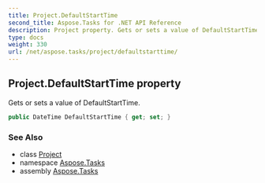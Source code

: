```yaml
---
title: Project.DefaultStartTime
second_title: Aspose.Tasks for .NET API Reference
description: Project property. Gets or sets a value of DefaultStartTime
type: docs
weight: 330
url: /net/aspose.tasks/project/defaultstarttime/
---
```

## Project.DefaultStartTime property

Gets or sets a value of DefaultStartTime.

```csharp
public DateTime DefaultStartTime { get; set; }
```

### See Also

* class [Project](../)
* namespace [Aspose.Tasks](../../project/)
* assembly [Aspose.Tasks](../../../)


